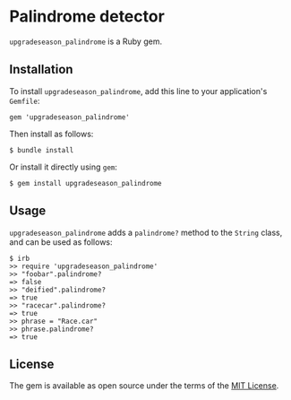 # Palindrome detector

`upgradeseason_palindrome` is a Ruby gem.

## Installation

To install `upgradeseason_palindrome`, add this line to your application's `Gemfile`:

```
gem 'upgradeseason_palindrome'
```

Then install as follows:

```
$ bundle install
```

Or install it directly using `gem`:

```
$ gem install upgradeseason_palindrome
```

## Usage

`upgradeseason_palindrome` adds a `palindrome?` method to the `String` class, and can be used as follows:

```
$ irb
>> require 'upgradeseason_palindrome'
>> "foobar".palindrome?
=> false
>> "deified".palindrome?
=> true
>> "racecar".palindrome?
=> true
>> phrase = "Race.car"
>> phrase.palindrome?
=> true
```

## License

The gem is available as open source under the terms of the [MIT License](https://opensource.org/licenses/MIT).
